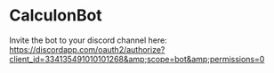 # CalculonBot
Invite the bot to your discord channel here: https://discordapp.com/oauth2/authorize?client_id=334135491010101268&amp;scope=bot&amp;permissions=0
